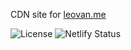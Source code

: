 CDN site for [leovan.me](https://leovan.me)

![License](https://img.shields.io/badge/license-CC%20BY--NC--SA%204.0-blue.svg)
![Netlify Status](https://api.netlify.com/api/v1/badges/ea5e47eb-d756-4482-a190-f5eeb3d98512/deploy-status)

